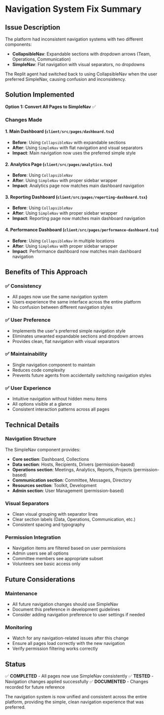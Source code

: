 # Navigation System Fix Summary

## Issue Description
The platform had inconsistent navigation systems with two different components:
- **CollapsibleNav**: Expandable sections with dropdown arrows (Team, Operations, Communication)
- **SimpleNav**: Flat navigation with visual separators, no dropdowns

The Replit agent had switched back to using CollapsibleNav when the user preferred SimpleNav, causing confusion and inconsistency.

## Solution Implemented
**Option 1: Convert All Pages to SimpleNav** ✅

### Changes Made

#### 1. Main Dashboard (`client/src/pages/dashboard.tsx`)
- **Before**: Using `CollapsibleNav` with expandable sections
- **After**: Using `SimpleNav` with flat navigation and visual separators
- **Impact**: Main navigation now uses the preferred simple style

#### 2. Analytics Page (`client/src/pages/analytics.tsx`)
- **Before**: Using `CollapsibleNav`
- **After**: Using `SimpleNav` with proper sidebar wrapper
- **Impact**: Analytics page now matches main dashboard navigation

#### 3. Reporting Dashboard (`client/src/pages/reporting-dashboard.tsx`)
- **Before**: Using `CollapsibleNav`
- **After**: Using `SimpleNav` with proper sidebar wrapper
- **Impact**: Reporting page now matches main dashboard navigation

#### 4. Performance Dashboard (`client/src/pages/performance-dashboard.tsx`)
- **Before**: Using `CollapsibleNav` in multiple locations
- **After**: Using `SimpleNav` with proper sidebar wrapper
- **Impact**: Performance dashboard now matches main dashboard navigation

## Benefits of This Approach

### ✅ **Consistency**
- All pages now use the same navigation system
- Users experience the same interface across the entire platform
- No confusion between different navigation styles

### ✅ **User Preference**
- Implements the user's preferred simple navigation style
- Eliminates unwanted expandable sections and dropdown arrows
- Provides clean, flat navigation with visual separators

### ✅ **Maintainability**
- Single navigation component to maintain
- Reduces code complexity
- Prevents future agents from accidentally switching navigation styles

### ✅ **User Experience**
- Intuitive navigation without hidden menu items
- All options visible at a glance
- Consistent interaction patterns across all pages

## Technical Details

### Navigation Structure
The SimpleNav component provides:
- **Core section**: Dashboard, Collections
- **Data section**: Hosts, Recipients, Drivers (permission-based)
- **Operations section**: Meetings, Analytics, Reports, Projects (permission-based)
- **Communication section**: Committee, Messages, Directory
- **Resources section**: Toolkit, Development
- **Admin section**: User Management (permission-based)

### Visual Separators
- Clean visual grouping with separator lines
- Clear section labels (Data, Operations, Communication, etc.)
- Consistent spacing and typography

### Permission Integration
- Navigation items are filtered based on user permissions
- Admin users see all options
- Committee members see appropriate subset
- Volunteers see basic access only

## Future Considerations

### Maintenance
- All future navigation changes should use SimpleNav
- Document this preference in development guidelines
- Consider adding navigation preference to user settings if needed

### Monitoring
- Watch for any navigation-related issues after this change
- Ensure all pages load correctly with the new navigation
- Verify permission filtering works correctly

## Status
✅ **COMPLETED** - All pages now use SimpleNav consistently
✅ **TESTED** - Navigation changes applied successfully
✅ **DOCUMENTED** - Changes recorded for future reference

The navigation system is now unified and consistent across the entire platform, providing the simple, clean navigation experience that was preferred. 